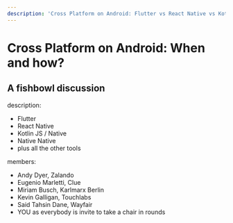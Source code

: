 ```yaml
---
description: 'Cross Platform on Android: Flutter vs React Native vs Kotlin Native'
---
```


# Cross Platform on Android: When and how?

## A fishbowl discussion

description:

* Flutter
* React Native
* Kotlin JS / Native
* Native Native
* plus all the other tools

members:

* Andy Dyer, Zalando
* Eugenio Marletti, Clue
* Miriam Busch, Karlmarx Berlin
* Kevin Galligan, Touchlabs
* Said Tahsin Dane, Wayfair
* YOU as everybody is invite to take a chair in rounds

